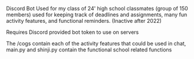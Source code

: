 Discord Bot Used for my class of 24' high school classmates (group of 150 members) used for keeping track of deadlines and assignments, many fun activity features, and functional reminders.
(Inactive after 2022)

Requires Discord provided bot token to use on servers

The /cogs contain each of the activity features that could be used in chat, main.py and shinji.py contain the functional school related functions
